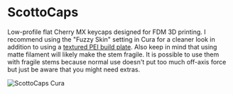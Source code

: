 # ScottoCaps

Low-profile flat Cherry MX keycaps designed for FDM 3D printing. I recommend using the "Fuzzy Skin" setting in Cura for a cleaner look in addition to using a [textured PEI build plate](https://amzn.to/43r18ka). Also keep in mind that using matte filament will likely make the stem fragile. It is possible to use them with fragile stems because normal use doesn't put too much off-axis force but just be aware that you might need extras.

![ScottoCaps Cura](https://github.com/joe-scotto/scottokeebs/assets/8194147/9a27fbba-cf94-45f1-961d-28b70be86ccf)
